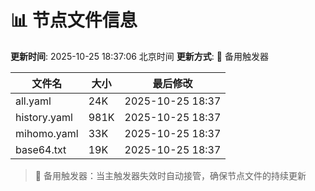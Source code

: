 # 📊 节点文件信息

**更新时间**: 2025-10-25 18:37:06 北京时间
**更新方式**: 🔄 备用触发器

| 文件名 | 大小 | 最后修改 |
|--------|------|----------|
| all.yaml | 24K | 2025-10-25 18:37 |
| history.yaml | 981K | 2025-10-25 18:37 |
| mihomo.yaml | 33K | 2025-10-25 18:37 |
| base64.txt | 19K | 2025-10-25 18:37 |

> 🔄 备用触发器：当主触发器失效时自动接管，确保节点文件的持续更新

